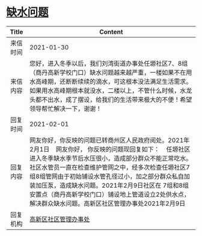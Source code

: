 # <a href="http://www.shangluo.gov.cn/zmhd/ldxxxx.jsp?urltype=leadermail.LeaderMailContentUrl&wbtreeid=1112&leadermailid=6876">缺水问题</a>
| Title |                                                                                                               Content                                                                                                                |
|:-----:|--------------------------------------------------------------------------------------------------------------------------------------------------------------------------------------------------------------------------------------|
| 来信时间  | 2021-01-30                                                                                                                                                                                                                           |
| 来信内容  | 您好，进入冬季以后，我们刘湾街道办事处任塬社区7、8组（商丹高新学校门口）缺水问题越来越严重，一楼如果不在用水高峰期，还断断续续的滴水，可这根本没法满足生活需求。如果用水高峰期根本就没水，二楼以上，不管什么时候，水龙头都不出水，成了摆设，给我们的生活带来极大的不便！希望领导帮忙解决一下，谢谢！                                                                                  |
| 回复时间  | 2021-02-01                                                                                                                                                                                                                           |
| 回复内容  | 网友你好，你反映的问题已转商州区人民政府阅处。2021年2月1日    网友你好， 你反映的问题现回复如下：    任塬社区进入冬季缺水季节后水压很小，造成部分群众不能正常吃水。社区水管员一直在检查维护管网之中，经多次检查任塬社区7组8组管网由于初始铺设水管孔径过小，加之部分群众私自加装加压泵，造成缺水问题。2021年2月9日社区在 7组和8组安置点（商丹高新学校门口）铺设地上管道设立2处供水点，解决群众缺水问题。高新区社区管理办事处2021年2月9日 |
| 回复机构  | <a href="../../categories/agencies/高新区社区管理办事处.md">高新区社区管理办事处</a>                                                                                                                                                                       |